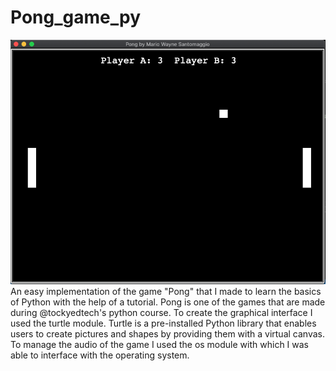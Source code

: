 # Pong_game_py
![alt text](https://github.com/saintmay86400/Pong_game_py/blob/main/screen.png?raw=true)</br>
An easy implementation of the game "Pong" that I made to learn the basics of Python with the help of a tutorial.
Pong is one of the games that are made during @tockyedtech's python course. To create the graphical interface I used the turtle module.
Turtle is a pre-installed Python library that enables users to create pictures and shapes by providing them with a virtual canvas.
To manage the audio of the game I used the os module with which I was able to interface with the operating system.

